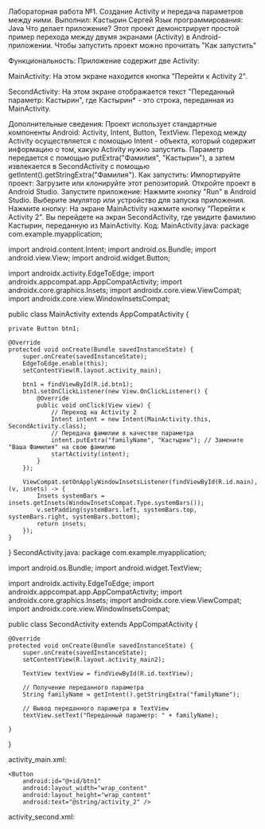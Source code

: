 Лабораторная работа №1. Создание Activity и передача параметров между ними.
Выполнил: Кастырин Сергей
Язык программирования: Java
Что делает приложение?
Этот проект демонстрирует простой пример перехода между двумя экранами (Activity) в Android-приложении. Чтобы запустить проект можно прочитать "Как запустить"

Функциональность:
Приложение содержит две Activity:

MainActivity: На этом экране находится кнопка "Перейти к Activity 2".


SecondActivity: На этом экране отображается текст "Переданный параметр: Кастырин", где Кастырин* - это строка, переданная из MainActivity.

Дополнительные сведения:
Проект использует стандартные компоненты Android: Activity, Intent, Button, TextView.
Переход между Activity осуществляется с помощью Intent - объекта, который содержит информацию о том, какую Activity нужно запустить.
Параметр передается с помощью putExtra("Фамилия", "Кастырин"), а затем извлекается в SecondActivity с помощью getIntent().getStringExtra("Фамилия").
Как запустить:
Импортируйте проект:
Загрузите или клонируйте этот репозиторий.
Откройте проект в Android Studio.
Запустите приложение:
Нажмите кнопку "Run" в Android Studio.
Выберите эмулятор или устройство для запуска приложения.
Нажмите кнопку:
На экране MainActivity нажмите кнопку "Перейти к Activity 2".
Вы перейдете на экран SecondActivity, где увидите фамилию Кастырин, переданную из MainActivity.
Код:
MainActivity.java:
package com.example.myapplication;

import android.content.Intent;
import android.os.Bundle;
import android.view.View;
import android.widget.Button;

import androidx.activity.EdgeToEdge;
import androidx.appcompat.app.AppCompatActivity;
import androidx.core.graphics.Insets;
import androidx.core.view.ViewCompat;
import androidx.core.view.WindowInsetsCompat;

public class MainActivity extends AppCompatActivity {

    private Button btn1;

    @Override
    protected void onCreate(Bundle savedInstanceState) {
        super.onCreate(savedInstanceState);
        EdgeToEdge.enable(this);
        setContentView(R.layout.activity_main);

        btn1 = findViewById(R.id.btn1);
        btn1.setOnClickListener(new View.OnClickListener() {
            @Override
            public void onClick(View view) {
                // Переход на Activity 2
                Intent intent = new Intent(MainActivity.this, SecondActivity.class);
                // Передача фамилии в качестве параметра
                intent.putExtra("familyName", "Кастырин"); // Замените "Ваша Фамилия" на свою фамилию
                startActivity(intent);
            }
        });

        ViewCompat.setOnApplyWindowInsetsListener(findViewById(R.id.main), (v, insets) -> {
            Insets systemBars = insets.getInsets(WindowInsetsCompat.Type.systemBars());
            v.setPadding(systemBars.left, systemBars.top, systemBars.right, systemBars.bottom);
            return insets;
        });
    }
}
SecondActivity.java:
package com.example.myapplication;

import android.os.Bundle;
import android.widget.TextView;

import androidx.activity.EdgeToEdge;
import androidx.appcompat.app.AppCompatActivity;
import androidx.core.graphics.Insets;
import androidx.core.view.ViewCompat;
import androidx.core.view.WindowInsetsCompat;

public class SecondActivity extends AppCompatActivity {

    @Override
    protected void onCreate(Bundle savedInstanceState) {
        super.onCreate(savedInstanceState);
        setContentView(R.layout.activity_main2);

        TextView textView = findViewById(R.id.textView);

        // Получение переданного параметра
        String familyName = getIntent().getStringExtra("familyName");

        // Вывод переданного параметра в TextView
        textView.setText("Переданный параметр: " + familyName);

    }
}

activity_main.xml:
<?xml version="1.0" encoding="utf-8"?>
<LinearLayout xmlns:android="http://schemas.android.com/apk/res/android"
    android:layout_width="match_parent"
    android:layout_height="match_parent"
    android:gravity="center"
    android:orientation="vertical"
    android:id="@+id/main">

    <Button
        android:id="@+id/btn1"
        android:layout_width="wrap_content"
        android:layout_height="wrap_content"
        android:text="@string/activity_2" />

</LinearLayout>
activity_second.xml:
<?xml version="1.0" encoding="utf-8"?>
<LinearLayout xmlns:android="http://schemas.android.com/apk/res/android"
    android:id="@+id/second"
    android:layout_width="match_parent"
    android:layout_height="match_parent"
    android:orientation="vertical"
    android:gravity="center">

  <TextView
      android:id="@+id/textView"
      android:layout_width="wrap_content"
      android:layout_height="wrap_content"
      android:text="Кастырин" />

</LinearLayout>
   
